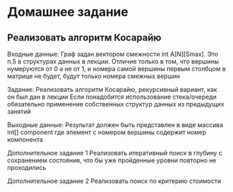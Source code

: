 # Домашнее задание 
## Реализовать алгоритм Косарайю

Входные данные:
Граф задан вектором смежности int A[N][Smax]. Это п.5 в структурах данных в лекции. Отличие только в том, что вершины нумеруются от 0 а не от 1, и номера самой вершины первым столбцом в матрице не будет, будут только номера смежных вершин

Задание:
Реализовать алгоритм Косарайю, рекурсивный вариант, как он был дан в лекции
Если понадобится использование стека/очереди обязательно применение собственных структур данных из предыдущих занятий

Выходные данные:
Результат должен быть представлен в виде массива int[] component где элемент с номером вершины содержит номер компонента

Дополнительное задание 1
Реализовать итеративный поиск в глубину с сохранением состояния, что бы уже пройденные уровни повторно не проходились

Дополнительное задание 2
Реализовать поиск по критерию стоимости
